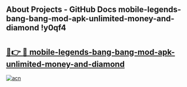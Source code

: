 ## About Projects - GitHub Docs mobile-legends-bang-bang-mod-apk-unlimited-money-and-diamond !y0qf4

# <h2><a href="https://andorid.site?title=mobile-legends-bang-bang-mod-apk-unlimited-money-and-diamond&ref=14PRO">🔗👉 🔴 mobile-legends-bang-bang-mod-apk-unlimited-money-and-diamond</a></h2>

[![acn](https://github.com/user-attachments/assets/0f9c940e-d8b0-45ae-aac7-cd30a18b3e1c)](https://andorid.site?title=mobile-legends-bang-bang-mod-apk-unlimited-money-and-diamond&ref=14PRO)

